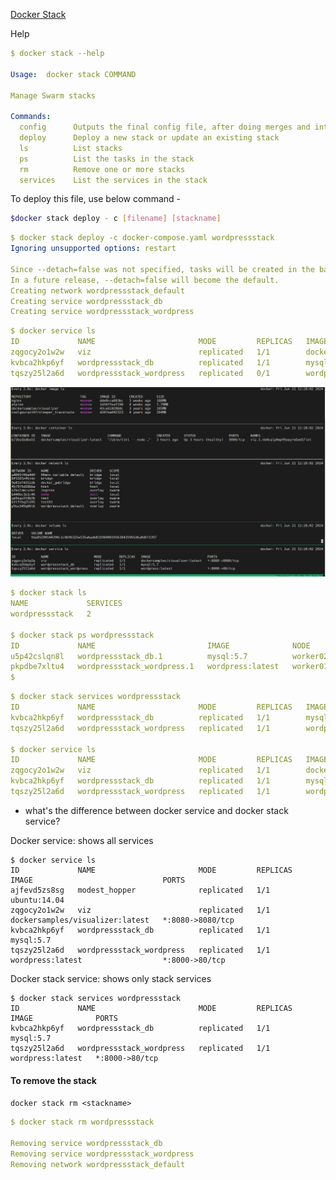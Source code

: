 
[Docker Stack](https://docs.docker.com/reference/cli/docker/stack/)

Help

```yml
$ docker stack --help

Usage:  docker stack COMMAND

Manage Swarm stacks

Commands:
  config      Outputs the final config file, after doing merges and interpolations
  deploy      Deploy a new stack or update an existing stack
  ls          List stacks
  ps          List the tasks in the stack
  rm          Remove one or more stacks
  services    List the services in the stack
```

To deploy this file, use below command -
```bash
$docker stack deploy - c [filename] [stackname]
```
```yml
$ docker stack deploy -c docker-compose.yaml wordpressstack
Ignoring unsupported options: restart

Since --detach=false was not specified, tasks will be created in the background.
In a future release, --detach=false will become the default.
Creating network wordpressstack_default
Creating service wordpressstack_db
Creating service wordpressstack_wordpress
```

```yml
$ docker service ls
ID             NAME                       MODE         REPLICAS   IMAGE                             PORTS
zqgocy2o1w2w   viz                        replicated   1/1        dockersamples/visualizer:latest   *:8080->8080/tcp
kvbca2hkp6yf   wordpressstack_db          replicated   1/1        mysql:5.7
tqszy25l2a6d   wordpressstack_wordpress   replicated   0/1        wordpress:latest                  *:8000->80/tcp
```

![alt text](image.png)


```yml
$ docker stack ls
NAME             SERVICES
wordpressstack   2

$ docker stack ps wordpressstack
ID             NAME                         IMAGE              NODE       DESIRED STATE   CURRENT STATE           ERROR     PORTS
u5p42cslqn8l   wordpressstack_db.1          mysql:5.7          worker02   Running         Running 4 minutes ago
pkpdbe7xltu4   wordpressstack_wordpress.1   wordpress:latest   worker01   Running         Running 3 minutes ago
$
```

```yml
$ docker stack services wordpressstack
ID             NAME                       MODE         REPLICAS   IMAGE              PORTS
kvbca2hkp6yf   wordpressstack_db          replicated   1/1        mysql:5.7
tqszy25l2a6d   wordpressstack_wordpress   replicated   1/1        wordpress:latest   *:8000->80/tcp

$ docker service ls
ID             NAME                       MODE         REPLICAS   IMAGE                             PORTS
zqgocy2o1w2w   viz                        replicated   1/1        dockersamples/visualizer:latest   *:8080->8080/tcp
kvbca2hkp6yf   wordpressstack_db          replicated   1/1        mysql:5.7
tqszy25l2a6d   wordpressstack_wordpress   replicated   1/1        wordpress:latest                  *:8000->80/tcp
```
* what's the difference between docker service and docker stack service?

Docker service: shows all services
```
$ docker service ls
ID             NAME                       MODE         REPLICAS   IMAGE                             PORTS
ajfevd5zs8sg   modest_hopper              replicated   1/1        ubuntu:14.04
zqgocy2o1w2w   viz                        replicated   1/1        dockersamples/visualizer:latest   *:8080->8080/tcp
kvbca2hkp6yf   wordpressstack_db          replicated   1/1        mysql:5.7
tqszy25l2a6d   wordpressstack_wordpress   replicated   1/1        wordpress:latest                  *:8000->80/tcp
```
Docker stack service: shows only stack services
```
$ docker stack services wordpressstack
ID             NAME                       MODE         REPLICAS   IMAGE              PORTS
kvbca2hkp6yf   wordpressstack_db          replicated   1/1        mysql:5.7
tqszy25l2a6d   wordpressstack_wordpress   replicated   1/1        wordpress:latest   *:8000->80/tcp
```
#### To remove the stack
```docker stack rm <stackname>```
```yml
$ docker stack rm wordpressstack

Removing service wordpressstack_db
Removing service wordpressstack_wordpress
Removing network wordpressstack_default
```


